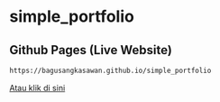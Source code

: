 # simple_portfolio
## Github Pages (Live Website)
```bash
https://bagusangkasawan.github.io/simple_portfolio
```
[Atau klik di sini](https://bagusangkasawan.github.io/simple_portfolio)
